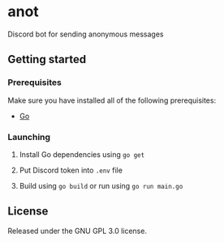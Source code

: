 # anot

Discord bot for sending anonymous messages

## Getting started

### Prerequisites

Make sure you have installed all of the following prerequisites:

- [Go](https://golang.org/dl/)

### Launching

1. Install Go dependencies using `go get`

2. Put Discord token into `.env` file

3. Build using `go build` or run using `go run main.go`

## License

Released under the GNU GPL 3.0 license.
